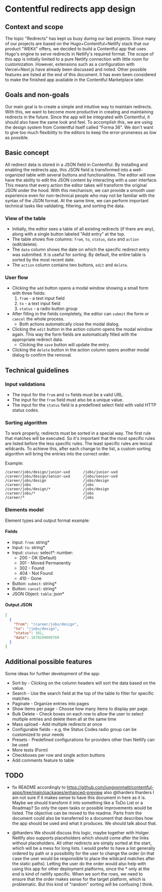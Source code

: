 # Contentful redirects app design

## Context and scope

The topic "Redirects" has kept us busy during our last projects. Since many of our projects are based on the Hugo+Contentful+Netlify stack that our product "WEKit" offers, we decided to build a Contentful app that uses Hugo's engine to serve redirects in Netlify's required format. The scope of this app is initially limited to a pure Netlify connection with little room for customization. However, extensions such as a configuration with Vercel+Next.js have already been discussed and noted. Other possible features are listed at the end of this document. It has even been considered to make the finished app available in the Contentful Marketplace later.

## Goals and non-goals

Our main goal is to create a simple and intuitive way to maintain redirects. With this, we want to become more productive in creating and maintaining redirects in the future. Since the app will be integrated with Contentful, it should also have the same look and feel. To accomplish this, we are using the design system from Contentful itself called "Forma 36". We don't want to give too much flexibility to the editors to keep the error-proneness as low as possible.

## Basic concept

All redirect data is stored in a JSON field in Contentful. By installing and enabling the redirects app, this JSON field is transformed into a well-organized table with several buttons and functionalities. The editor will now have the ability to edit the JSON content by interacting with a user interface. This means that every action the editor takes will transform the original JSON under the hood. With this mechanism, we can provide a smooth user experience even for non-technical people who may not be familiar with the syntax of the JSON format. At the same time, we can perform important technical tasks like validating, filtering, and sorting the data.

### View of the table

* Initially, the editor sees a table of all existing redirects (if there are any), along with a single button labeled "Add entry" at the top.
* The table shows five columns: `from`, `to`, `status`, `date` and `action` (edit/delete).
* The `date` column shows the date on which the specific redirect entry was submitted. It is useful for sorting. By default, the entire table is sorted by the most recent date.
* The `action` column contains two buttons, `edit` and `delete`.

### User flow

* Clicking the `add` button opens a modal window showing a small form with three fields:
  1. `from` - a text input field
  2. `to` - a text input field
  3. `status` - a radio button group
* After filling in the fields completely, the editor can `submit` the form or `cancel` the whole process.
  * Both actions automatically close the modal dialog.
* Clicking the `edit` button in the action column opens the modal window again. This way the form fields are automatically filled with the appropriate redirect data.
  * Clicking the `save` button will update the entry.
* Clicking the `delete` button in the action column opens another modal dialog to confirm the removal.

## Technical guidelines

### Input validations

* The input for the `from` and `to` fields must be a valid URL.
* The input for the `from` field must also be a unique value.
* The input for the `status` field is a predefined select field with valid HTTP status codes.

### Sorting algorithm

To work properly, redirects must be sorted in a special way. The first rule that matches will be executed. So it's important that the most specific rules are listed before the less specific rules. The least specific rules are lexical wildcards. To achieve this, after each change to the list, a custom sorting algorithm will bring the entries into the correct order.

Example:
```
/career/jobs/design/junior-uxd      /jobs/junior-uxd
/career/jobs/design/senior-uxd      /jobs/senior-uxd
/career/jobs/design                 /jobs/design
/career/jobs                        /jobs
/career/jobs/design/*               /jobs/design
/career/jobs/*                      /jobs
/career/*                           /jobs
```

### Elements model

Element types and output format example:

#### Fields

- Input: `from`: string*
- Input: `to`: string*
- Input: `status`: select*: number:
  - 200 - OK (Default)
  - 301 - Moved Permanently
  - 302 - Found
  - 404 - Not Found
  - 410 - Gone
- Button: `submit`: string*
- Button: `cancel`: string*
- JSON Object: `table`: json*

#### Output JSON

```json
[
  {
    "from": "/career/jobs/design",
    "to": "/jobs/design",
    "status": 301,
    "date": 1678299089769
  }
]
```

## Additional possible features

Some ideas for further development of the app:

- Sort by - Clicking on the column headers will sort the data based on the value.
- Search - Use the search field at the top of the table to filter for specific matches.
- Paginate - Organize entries into pages
- Show items per page - Choose how many items to display per page.
- Bulk Delete - Check boxes on each row to allow the user to select multiple entries and delete them all at the same time
- Mass upload - Add multiple redirects at once
- Configurable fields - e.g. the Status Codes radio group can be customized to your needs
- Presets - Predefined configurations for providers other than Netlify can be used
- More tests (Form)
- Checkboxes per row and single action buttons
- Add comments feature to table

## TODO

-  fix README accordingly to https://github.com/jungvonmatt/contentful-apps/tree/main/packages/enhanced-preview also 
@tharders tharders
I am not sure if it makes sense to have this document in here as it is.
Maybe we should transform it into something like a ToDo List or a Roadmap?
So only the open tasks or possible improvements would be listed.
The objective can be moved to the readme.
Parts from the document could also be transferred to a document that describes how the app should be used and what it produces.
We should talk about that.

- @tharders
We should discuss this logic, maybe together with Holger.
Netlify also supports placeholders which should come after the links without placeholders.
All other redirects are simply sorted at the start, which will be a mess for long lists.
I would prefer to have a list generally ordered by path or a possibility for the user to change the order (in that case the user would be responsible to place the wildcard matches after the static paths).
Letting the user do the order would also help with using this app for other deployment platforms, since the * only at the end is kind of netlify specific.
When we sort the rows, we need to ensure that the order makes sense for the target platform, which is problematic. But this kind of "random" sorting will be confusing I think.
